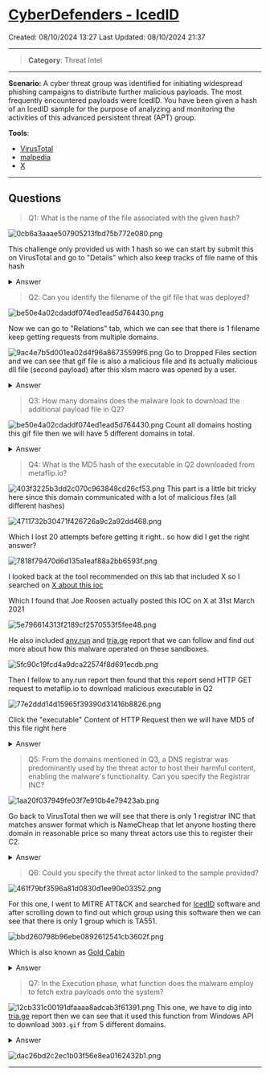# [CyberDefenders - IcedID](https://cyberdefenders.org/blueteam-ctf-challenges/icedid/)
Created: 08/10/2024 13:27
Last Updated: 08/10/2024 21:37
* * *
>**Category**: Threat Intel
* * *
**Scenario:**
A cyber threat group was identified for initiating widespread phishing campaigns to distribute further malicious payloads. The most frequently encountered payloads were IcedID. You have been given a hash of an IcedID sample for the purpose of analyzing and monitoring the activities of this advanced persistent threat (APT) group.

**Tools**:
- [VirusTotal](https://www.virustotal.com/gui/)
- [malpedia](https://malpedia.caad.fkie.fraunhofer.de/)
- [X](https://x.com/)

* * *
## Questions
>Q1: What is the name of the file associated with the given hash?

![0cb6a3aaae507905213fbd75b772e080.png](../../_resources/0cb6a3aaae507905213fbd75b772e080.png)

This challenge only provided us with 1 hash so we can start by submit this on VirusTotal and go to "Details" which also keep tracks of file name of this hash

<details>
  <summary>Answer</summary>
<pre><code>document-1982481273.xlsm</code></pre>
</details>

>Q2: Can you identify the filename of the gif file that was deployed?

![be50e4a02cdaddf074ed1ead5d764430.png](../../_resources/be50e4a02cdaddf074ed1ead5d764430.png)

Now we can go to "Relations" tab, which we can see that there is 1 filename keep getting requests from multiple domains.

![9ac4e7b5d001ea02d4f96a86735599f6.png](../../_resources/9ac4e7b5d001ea02d4f96a86735599f6.png)
Go to Dropped Files section and we can see that gif file is also a malicious file and its actually malicious dll file (second payload) after this xlsm macro was opened by a user.

<details>
  <summary>Answer</summary>
<pre><code>3003.gif</code></pre>
</details>

>Q3: How many domains does the malware look to download the additional payload file in Q2?

![be50e4a02cdaddf074ed1ead5d764430.png](../../_resources/be50e4a02cdaddf074ed1ead5d764430.png)
Count all domains hosting this gif file then we will have 5 different domains in total.

<details>
  <summary>Answer</summary>
<pre><code>5</code></pre>
</details>

>Q4: What is the MD5 hash of the executable in Q2 downloaded from metaflip.io?

![403f3225b3dd2c070c963848cd26cf53.png](../../_resources/403f3225b3dd2c070c963848cd26cf53.png)
This part is a little bit tricky here since this domain communicated with a lot of malicious files (all different hashes)

![4711732b30471f426726a9c2a92dd468.png](../../_resources/4711732b30471f426726a9c2a92dd468.png)

Which I lost 20 attempts before getting it right.. so how did I get the right answer?

![7818f79470d6d135a1eaf88a2bb6593f.png](../../_resources/7818f79470d6d135a1eaf88a2bb6593f.png)

I looked back at the tool recommended on this lab that included X so I searched on [X about this ioc](https://x.com/JRoosen/status/1376994339281309699)

Which I found that Joe Roosen actually posted this IOC on X at 31st March 2021

![5e796614313f2189cf2570553f5fee48.png](../../_resources/5e796614313f2189cf2570553f5fee48.png)

He also included [any.run](https://app.any.run/tasks/fe428f01-7d47-4123-9c65-d86f7fcd281a) and [tria.ge](https://tria.ge/210330-gbdr6k9jxx) report that we can follow and find out more about how this malware operated on these sandboxes.

![5fc90c19fcd4a9dca22574f8d691ecdb.png](../../_resources/5fc90c19fcd4a9dca22574f8d691ecdb.png)

Then I fellow to any.run report then found that this report send HTTP GET request to metaflip.io to download malicious executable in Q2

![77e2ddd14d15965f39390d31416b8826.png](../../_resources/77e2ddd14d15965f39390d31416b8826.png)

Click the "executable" Content of HTTP Request then we will have MD5 of this file right here

<details>
  <summary>Answer</summary>
<pre><code>964a0015332ec2cc13ab12b8d85f29ff</code></pre>
</details>

>Q5: From the domains mentioned in Q3, a DNS registrar was predominantly used by the threat actor to host their harmful content, enabling the malware's functionality. Can you specify the Registrar INC?

![1aa20f037949fe03f7e910b4e79423ab.png](../../_resources/1aa20f037949fe03f7e910b4e79423ab.png)

Go back to VirusTotal then we will see that there is only 1 registrar INC that matches answer format which is NameCheap that let anyone hosting there domain in reasonable price so many threat actors use this to register their C2.

<details>
  <summary>Answer</summary>
<pre><code>NAMECHEAP</code></pre>
</details>

>Q6: Could you specify the threat actor linked to the sample provided?

![461f79bf3596a81d0830d1ee90e03352.png](../../_resources/461f79bf3596a81d0830d1ee90e03352.png)

For this one, I went to MITRE ATT&CK and searched for [IcedID](https://attack.mitre.org/software/S0483/) software and after scrolling down to find out which group using this software then we can see that there is only 1 group which is TA551.

![bbd260798b96ebe0892612541cb3602f.png](../../_resources/bbd260798b96ebe0892612541cb3602f.png)

Which is also known as [Gold Cabin](https://attack.mitre.org/groups/G0127/)

<details>
  <summary>Answer</summary>
<pre><code>GOLD CABIN</code></pre>
</details>

>Q7: In the Execution phase, what function does the malware employ to fetch extra payloads onto the system?

![12cb331c00191dfaaaa8adcab3f61391.png](../../_resources/12cb331c00191dfaaaa8adcab3f61391.png)
This one, we have to dig into [tria.ge](https://tria.ge/210330-gbdr6k9jxx) report then we can see that it used this function from Windows API to download `3003.gif` from 5 different domains.
<details>
  <summary>Answer</summary>
<pre><code>URLDownloadToFile</code></pre>
</details>

![dac26bd2c2ec1b03f56e8ea0162432b1.png](../../_resources/dac26bd2c2ec1b03f56e8ea0162432b1.png)
* * *